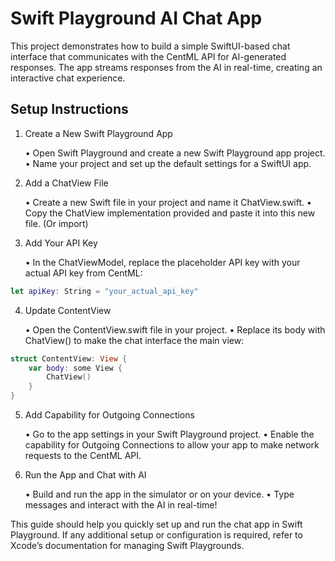 # Swift Playground AI Chat App

This project demonstrates how to build a simple SwiftUI-based chat interface that communicates with the CentML API for AI-generated responses. The app streams responses from the AI in real-time, creating an interactive chat experience.

## Setup Instructions

1. Create a New Swift Playground App

	•	Open Swift Playground and create a new Swift Playground app project.
	•	Name your project and set up the default settings for a SwiftUI app.

2. Add a ChatView File

	•	Create a new Swift file in your project and name it ChatView.swift.
	•	Copy the ChatView implementation provided and paste it into this new file. (Or import)

3. Add Your API Key

	•	In the ChatViewModel, replace the placeholder API key with your actual API key from CentML:
``` swift
let apiKey: String = "your_actual_api_key"
```


4. Update ContentView

	•	Open the ContentView.swift file in your project.
	•	Replace its body with ChatView() to make the chat interface the main view:
``` swift
struct ContentView: View {
    var body: some View {
        ChatView()
    }
}
```


5. Add Capability for Outgoing Connections

	•	Go to the app settings in your Swift Playground project.
	•	Enable the capability for Outgoing Connections to allow your app to make network requests to the CentML API.

6. Run the App and Chat with AI

	•	Build and run the app in the simulator or on your device.
	•	Type messages and interact with the AI in real-time!

This guide should help you quickly set up and run the chat app in Swift Playground. If any additional setup or configuration is required, refer to Xcode’s documentation for managing Swift Playgrounds.